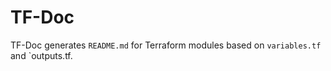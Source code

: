 # TF-Doc

TF-Doc generates `README.md` for Terraform modules based on `variables.tf` and `outputs.tf.
